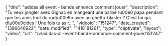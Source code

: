 {
    "title": "adidas all event - bande annonce comment jouer",
    "description": "Tu veux jongler avec Gignac en mangeant une barbe \u00e0 papa pendant que tes amis font du rod\u00e9o avec un ghetto-blaster ? C'est toi qui d\u00e9cides ! Une fois tu as r...",
    "videoid": "151247",
    "date_created": "1396646922",
    "date_modified": "1418181261",
    "type": "captivate",
    "layout": "video",
    "url": "\/v\/adidas-all-event-bande-annonce-comment-jouer\/151247"
}